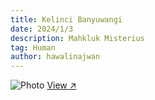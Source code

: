 ```yaml
---
title: Kelinci Banyuwangi
date: 2024/1/3
description: Mahkluk Misterius 
tag: Human
author: hawalinajwan
---
```


<Image
  src="/images/kelinci.jpg"
  alt="Photo"
  width={562}
  height={375}
  priority
  className="next-image"
/>
[View ↗](/images/kelinci.jpg)
